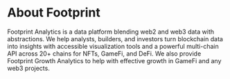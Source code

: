 # About Footprint
Footprint Analytics is a data platform blending web2 and web3 data with abstractions. We help analysts, builders, and investors turn blockchain data into insights with accessible visualization tools and a powerful multi-chain API across 20+ chains for NFTs, GameFi, and DeFi. We also provide Footprint Growth Analytics to help with effective growth in GameFi and any web3 projects.
